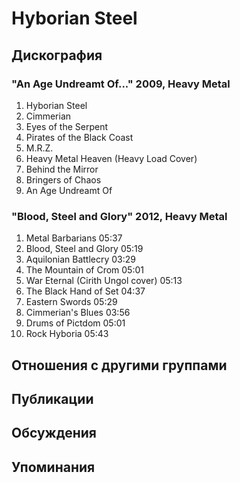 # Hyborian Steel



## Дискография

### "An Age Undreamt Of..." 2009, Heavy Metal

1.	 Hyborian Steel
2.	 Cimmerian
3.	 Eyes of the Serpent
4.	 Pirates of the Black Coast
5.	 M.R.Z.
6.	 Heavy Metal Heaven (Heavy Load Cover)
7.	 Behind the Mirror	 
8.	 Bringers of Chaos
9.	 An Age Undreamt Of

### "Blood, Steel and Glory" 2012, Heavy Metal

1.	 Metal Barbarians	05:37	 
2.	 Blood, Steel and Glory	05:19	 
3.	 Aquilonian Battlecry	03:29	 
4.	 The Mountain of Crom	05:01	 
5.	 War Eternal (Cirith Ungol cover)	05:13
6.	 The Black Hand of Set	04:37	 
7.	 Eastern Swords	05:29	 
8.	 Cimmerian's Blues	03:56	 
9.	 Drums of Pictdom	05:01	 
10.	 Rock Hyboria	05:43	


## Отношения с другими группами


## Публикации


## Обсуждения


## Упоминания

